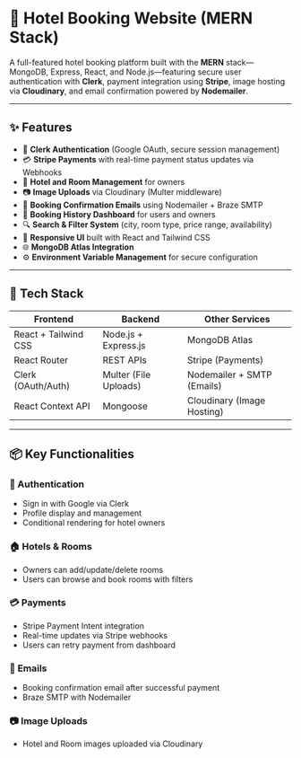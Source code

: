 # 🏨 Hotel Booking Website (MERN Stack)

A full-featured hotel booking platform built with the **MERN** stack—MongoDB, Express, React, and Node.js—featuring secure user authentication with **Clerk**, payment integration using **Stripe**, image hosting via **Cloudinary**, and email confirmation powered by **Nodemailer**.

---

## ✨ Features

- 🔐 **Clerk Authentication** (Google OAuth, secure session management)
- 💳 **Stripe Payments** with real-time payment status updates via Webhooks
- 🏨 **Hotel and Room Management** for owners
- 📷 **Image Uploads** via Cloudinary (Multer middleware)
- 📧 **Booking Confirmation Emails** using Nodemailer + Braze SMTP
- 🧾 **Booking History Dashboard** for users and owners
- 🔍 **Search & Filter System** (city, room type, price range, availability)
- 📱 **Responsive UI** built with React and Tailwind CSS
- 🌐 **MongoDB Atlas Integration**
- ⚙️ **Environment Variable Management** for secure configuration

---

## 🧱 Tech Stack

| Frontend              | Backend               | Other Services           |
|-----------------------|-----------------------|--------------------------|
| React + Tailwind CSS  | Node.js + Express.js  | MongoDB Atlas            |
| React Router          | REST APIs             | Stripe (Payments)        |
| Clerk (OAuth/Auth)    | Multer (File Uploads) | Nodemailer + SMTP (Emails) |
| React Context API     | Mongoose              | Cloudinary (Image Hosting) |

---

## 📦 Key Functionalities

### 🔑 Authentication
- Sign in with Google via Clerk
- Profile display and management
- Conditional rendering for hotel owners

### 🏠 Hotels & Rooms
- Owners can add/update/delete rooms
- Users can browse and book rooms with filters

### 💳 Payments
- Stripe Payment Intent integration
- Real-time updates via Stripe webhooks
- Users can retry payment from dashboard

### 📧 Emails
- Booking confirmation email after successful payment
- Braze SMTP with Nodemailer

### 📷 Image Uploads
- Hotel and Room images uploaded via Cloudinary
